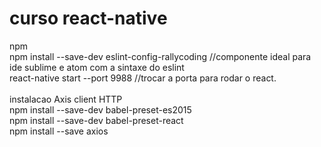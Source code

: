 # curso react-native

npm<br/>
npm install --save-dev eslint-config-rallycoding //componente ideal para ide sublime e atom com a sintaxe do eslint<br/>
react-native start --port 9988 //trocar a porta para rodar o react.<br/>
<br/>
instalacao Axis client HTTP<br/>
npm install --save-dev babel-preset-es2015<br/>
npm install --save-dev babel-preset-react<br/>
npm install --save axios<br/>
